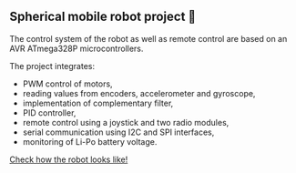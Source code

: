 ## Spherical mobile robot project 🤖

The control system of the robot as well as remote control are based on an AVR ATmega328P microcontrollers.

The project integrates:
- PWM control of motors,
- reading values from encoders, accelerometer and gyroscope,
- implementation of complementary filter,
- PID controller,
- remote control using a joystick and two radio modules,
- serial communication using I2C and SPI interfaces,
- monitoring of Li-Po battery voltage.

[Check how the robot looks like!](https://www.linkedin.com/feed/update/urn:li:activity:6899040866275536896/)
